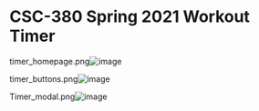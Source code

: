# CSC-380 Spring 2021 Workout Timer 

timer_homepage.png![image](https://user-images.githubusercontent.com/7362641/169354395-20d6c6de-9dc8-4468-9f59-031ba1908e2e.png)

timer_buttons.png![image](https://user-images.githubusercontent.com/7362641/169354382-4a06a8fd-6f65-4ea3-a851-3a290bbccf14.png)

Timer_modal.png![image](https://user-images.githubusercontent.com/7362641/169354374-eff0ce23-a0ab-4ced-be62-e793022b7a13.png)

